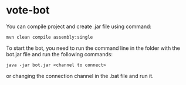 # vote-bot


You can compile project and create .jar file using command:
```
mvn clean compile assembly:single
```

To start the bot, you need to run the command line in the folder with the bot.jar file and run the following commands:
```
java -jar bot.jar <channel to connect>
```
or changing the connection channel in the .bat file and run it.